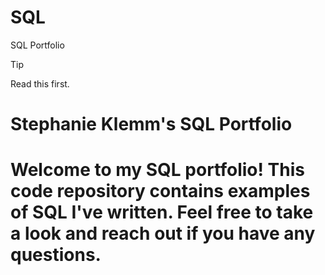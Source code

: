 # SQL
SQL Portfolio

>[!TIP]
>Read this first.

# Stephanie Klemm's SQL Portfolio

# Welcome to my SQL portfolio! This code repository contains examples of SQL I've written. Feel free to take a look and reach out if you have any questions.
